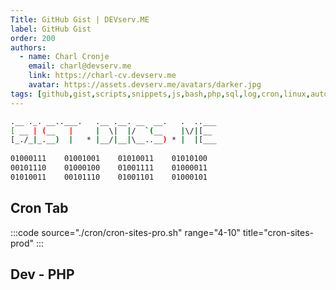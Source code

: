 ```yaml
---
Title: GitHub Gist | DEVserv.ME
label: GitHub Gist
order: 200
authors:
  - name: Charl Cronje
    email: charl@devserv.me
    link: https://charl-cv.devserv.me
    avatar: https://assets.devserv.me/avatars/darker.jpg
tags: [github,gist,scripts,snippets,js,bash,php,sql,log,cron,linux,automation]
---
```


```sh
.__ ._. __..___.   .__ .__. __  __.   .  ..___
[ __ | (__   |     |  \|  |/  `(__    |\/|[__ 
[_./_|_.__)  |   * |__/|__|\__..__) * |  |[___
                                              
01000111    01001001    01010011    01010100 
00101110    01000100    01001111    01000011 
01010011    00101110    01001101    01000101 
```

## Cron Tab

:::code source="./cron/cron-sites-pro.sh" range="4-10" title="cron-sites-prod" :::

## Dev - PHP



